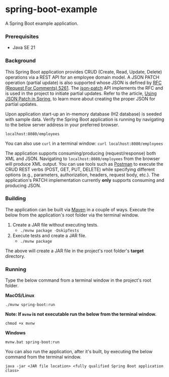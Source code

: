 # spring-boot-example

A Spring Boot example application.

### Prerequisites

- Java SE 21

### Background

This Spring Boot application provides CRUD (Create, Read, Update, Delete) operations via a REST API for an employee domain model. A JSON PATCH operation (partial update) is also supported whose JSON is defined by [RFC (Request For Comments) 5261](https://datatracker.ietf.org/doc/html/rfc5261). The [json-patch](https://github.com/java-json-tools/json-patch) API implements the RFC and is used in the project to initiate partial updates. Refer to the article, [Using JSON Patch in Spring](https://www.baeldung.com/spring-rest-json-patch), to learn more about creating the proper JSON for partial updates.

Upon application start-up an in-memory database (H2 database) is seeded with sample data. Verify the Spring Boot application is running by navigating to the below server address in your preferred browser.

`localhost:8080/employees`

You can also use `curl` in a terminal window: `curl localhost:8080/employees`

The application supports consuming/producing (request/response) both XML and JSON. Navigating to `localhost:8080/employees` from the browser will produce XML output. You can use tools such as [Postman](https://www.postman.com/) to execute the CRUD REST verbs (POST, GET, PUT, DELETE) while specifying different options (e.g., parameters, authorization, headers, request body, etc.). The application's PATCH implementation currently **only** supports consuming and producing JSON.

### Building

The application can be built via [Maven](https://maven.apache.org/) in a couple of ways. Execute the below from the application's root folder via the terminal window.

1. Create a JAR file without executing tests.
	- `./mvnw package -DskipTests`
2. Execute tests and create a JAR file.
	- `./mvnw package`

The above will create a JAR file in the project's root folder's **target** directory.

### Running

Type the below command from a terminal window in the project's root folder.

**MacOS/Linux**

`./mvnw spring-boot:run`

**Note: If `mvnw` is not executable run the below from the terminal window.**

`chmod +x mvnw`

**Windows**

`mvnw.bat spring-boot:run`

You can also run the application, after it's built, by executing the below command from the terminal window.

`java -jar <JAR file location> <fully qualified Spring Boot application class>`

